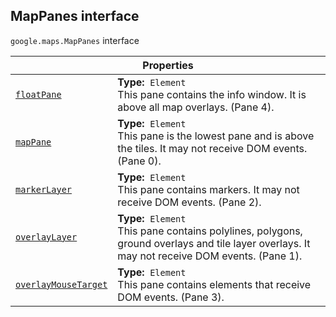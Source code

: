 
<h2 id="MapPanes">MapPanes interface</h2>
<p>
<code><span itemprop="path">google.maps</span>.<span itemprop="name">MapPanes</span></code>
interface
</p>
<div class="devsite-table-wrapper"><table class="properties responsive" summary="interface MapPanes - Properties">
<thead>
<tr><th colspan="2">Properties</th>
</tr></thead>
<tbody>
<tr id="MapPanes.floatPane">
<td itemprop="property"><code><a class="secret-link" href="#MapPanes.floatPane"><span>floatPane</span></a></code></td>
<td><div><strong>Type:</strong>&nbsp; <code>Element</code></div>
<div class="desc">This pane contains the info window. It is above all map overlays. (Pane 4).</div></td>
</tr>
<tr id="MapPanes.mapPane">
<td itemprop="property"><code><a class="secret-link" href="#MapPanes.mapPane"><span>mapPane</span></a></code></td>
<td><div><strong>Type:</strong>&nbsp; <code>Element</code></div>
<div class="desc">This pane is the lowest pane and is above the tiles. It may not receive DOM events. (Pane 0).</div></td>
</tr>
<tr id="MapPanes.markerLayer">
<td itemprop="property"><code><a class="secret-link" href="#MapPanes.markerLayer"><span>markerLayer</span></a></code></td>
<td><div><strong>Type:</strong>&nbsp; <code>Element</code></div>
<div class="desc">This pane contains markers. It may not receive DOM events. (Pane 2).</div></td>
</tr>
<tr id="MapPanes.overlayLayer">
<td itemprop="property"><code><a class="secret-link" href="#MapPanes.overlayLayer"><span>overlayLayer</span></a></code></td>
<td><div><strong>Type:</strong>&nbsp; <code>Element</code></div>
<div class="desc">This pane contains polylines, polygons, ground overlays and tile layer overlays. It may not receive DOM events. (Pane 1).</div></td>
</tr>
<tr id="MapPanes.overlayMouseTarget">
<td itemprop="property"><code><a class="secret-link" href="#MapPanes.overlayMouseTarget"><span>overlayMouseTarget</span></a></code></td>
<td><div><strong>Type:</strong>&nbsp; <code>Element</code></div>
<div class="desc">This pane contains elements that receive DOM events. (Pane 3).</div></td>
</tr>
</tbody>
</table></div>
<script src="replace_links.js"></script>
